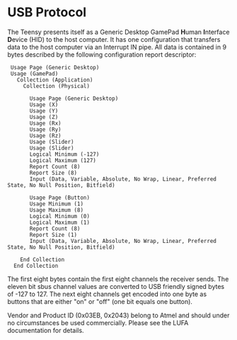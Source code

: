 # USB Protocol

The Teensy presents itself as a Generic Desktop GamePad **H**uman **I**nterface **D**evice (HID) to the host computer. It has one configuration that transfers data to the host computer via an Interrupt IN pipe. All data is contained in 9 bytes described by the following configuration report descriptor:

```
 Usage Page (Generic Desktop) 
 Usage (GamePad)    
   Collection (Application)    
     Collection (Physical)
         
       Usage Page (Generic Desktop) 
       Usage (X)    
       Usage (Y)    
       Usage (Z)    
       Usage (Rx)    
       Usage (Ry)    
       Usage (Rz)    
       Usage (Slider)    
       Usage (Slider)    
       Logical Minimum (-127)  
       Logical Maximum (127)  
       Report Count (8)  
       Report Size (8)  
       Input (Data, Variable, Absolute, No Wrap, Linear, Preferred State, No Null Position, Bitfield) 

       Usage Page (Button) 
       Usage Minimum (1)  
       Usage Maximum (8)  
       Logical Minimum (0)  
       Logical Maximum (1)  
       Report Count (8)  
       Report Size (1)  
       Input (Data, Variable, Absolute, No Wrap, Linear, Preferred State, No Null Position, Bitfield) 

    End Collection     
  End Collection     
```

The first eight bytes contain the first eight channels the receiver sends. The eleven bit sbus channel values are converted to USB friendly signed bytes of -127 to 127. The next eight channels get encoded into one byte as buttons that are either "on" or "off" (one bit equals one button).

Vendor and Product ID (0x03EB, 0x2043) belong to Atmel and should under no circumstances be used commercially. Please see the LUFA documentation for details.
